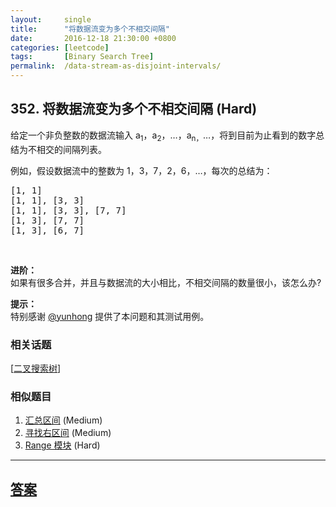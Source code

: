 ```yaml
---
layout:     single
title:      "将数据流变为多个不相交间隔"
date:       2016-12-18 21:30:00 +0800
categories: [leetcode]
tags:       [Binary Search Tree]
permalink:  /data-stream-as-disjoint-intervals/
---
```


## 352. 将数据流变为多个不相交间隔 (Hard)

<p>给定一个非负整数的数据流输入 a<sub>1</sub>，a<sub>2</sub>，&hellip;，a<sub>n，</sub>&hellip;，将到目前为止看到的数字总结为不相交的间隔列表。</p>

<p>例如，假设数据流中的整数为 1，3，7，2，6，&hellip;，每次的总结为：</p>

<pre>
[1, 1]
[1, 1], [3, 3]
[1, 1], [3, 3], [7, 7]
[1, 3], [7, 7]
[1, 3], [6, 7]
</pre>

<p>&nbsp;</p>

<p><strong>进阶：</strong><br />
如果有很多合并，并且与数据流的大小相比，不相交间隔的数量很小，该怎么办?</p>

<p><strong>提示：</strong><br />
特别感谢 <a href="https://discuss.leetcode.com/user/yunhong">@yunhong</a> 提供了本问题和其测试用例。</p>

### 相关话题
  [[二叉搜索树](https://github.com/openset/leetcode/tree/master/tag/binary-search-tree/README.md)]

### 相似题目
  1. [汇总区间](/summary-ranges) (Medium)
  1. [寻找右区间](/find-right-interval) (Medium)
  1. [Range 模块](/range-module) (Hard)

---

## [答案](https://github.com/openset/leetcode/tree/master/problems/data-stream-as-disjoint-intervals)
